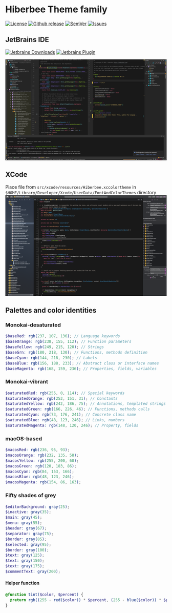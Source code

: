 # Hiberbee Theme family

[![License](https://img.shields.io/github/license/hiberbee/intellij-theme.svg?style=flat-square)](https://opensource.org/licenses/MIT)
[![Github release](https://img.shields.io/github/tag-pre/Hiberbee/intellij-theme.svg?style=flat-square)](https://github.com/Hiberbee/intellij-theme/releases)
[![SemVer](https://img.shields.io/badge/SemVer-2.0.0-blue.svg?style=flat-square)](http://semver.org/spec/v2.0.0.html)
[![Issues](https://img.shields.io/github/issues-raw/hiberbee/intellij-theme.svg?style=flat-square)](https://github.com/Hiberbee/intellij-theme/issues)

## JetBrains IDE
[![Jetbrains Downloads](https://img.shields.io/jetbrains/plugin/d/12118-hiberbee-theme.svg?style=flat-square)](https://plugins.jetbrains.com/plugin/12118-hiberbee-theme)
[![Jetbrains Plugin](https://img.shields.io/jetbrains/plugin/v/12118-hiberbee-theme.svg?style=flat-square)](https://plugins.jetbrains.com/plugin/12118-hiberbee-theme)

![](screenshots/main.png)

## XCode

Place file from `src/xcode/resources/Hiberbee.xccolortheme` in `$HOME/Library/Developer/Xcode/UserData/FontAndColorThemes` directory
![](screenshots/xcode.png)

## Palettes and color identities

### Monokai-desaturated
```scss
$baseRed: rgb(237, 107, 136); // Language keywords
$baseOrange: rgb(238, 155, 112); // Function parameters
$baseYellow: rgb(249, 215, 120); // Strings
$baseGrn: rgb(180, 218, 130); // Functions, methods definition
$baseCyan: rgb(144, 218, 230); // Labels
$baseBlue: rgb(156, 188, 233); // Abstract class or interface names
$baseMagenta: rgb(168, 159, 236); // Properties, fields, variables
```

### Monokai-vibrant
```scss
$saturatedRed: rgb(255, 0, 114); // Special keywords
$saturatedOrange: rgb(253, 151, 31); // Constants
$saturatedYellow: rgb(242, 186, 75); // Annotations, templated strings
$saturatedGreen: rgb(166, 226, 46); // Functions, methods calls
$saturatedCyan: rgb(73, 176, 241); // Concrete class name
$saturatedBlue: rgb(48, 123, 246); // Links, numbers
$saturatedMagenta: rgb(148, 120, 246); // Property, fields
```

### macOS-based
```scss
$macosRed: rgb(236, 95, 93);
$macosOrange: rgb(232, 135, 58);
$macosYellow: rgb(255, 200, 60);
$macosGreen: rgb(120, 183, 86);
$macosCyan: rgb(84, 153, 166);
$macosBlue: rgb(48, 123, 246);
$macosMagenta: rgb(154, 86, 163);
```

### Fifty shades of grey
```scss
$editorBackground: gray(25);
$inactive: gray(35);
$main: gray(45);
$menu: gray(55);
$header: gray(67);
$separator: gray(75);
$border: gray(85);
$selected: gray(95);
$border: gray(100);
$text: gray(125);
$text: gray(150);
$text: gray(175);
$commentText: gray(200);
```

#### Helper function
```scss
@function tint($color, $percent) {
  @return rgb((255 - red($color)) * $percent, (255 - blue($color)) * $percent, (255 - green($color)) * $percent)
}
```
